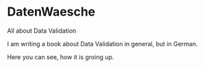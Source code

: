 # DatenWaesche

All about Data Validation

I am writing a book about Data Validation in general, but in German.

Here you can see, how it is groing up.
